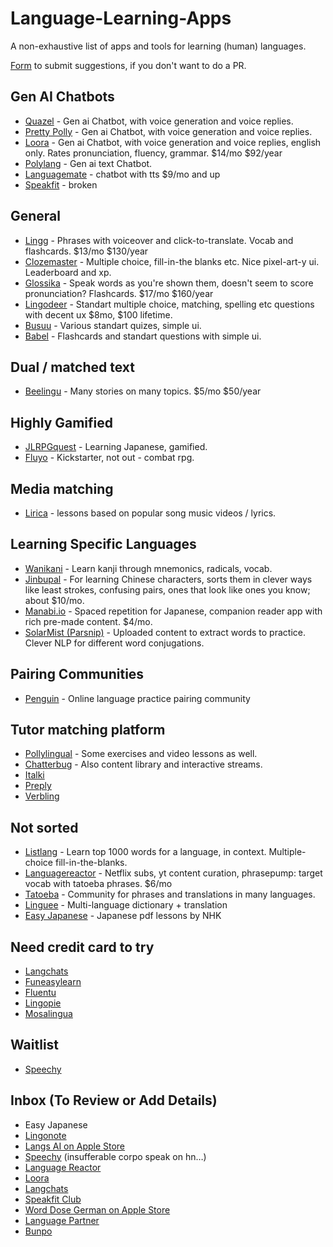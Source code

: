 # Language-Learning-Apps
A non-exhaustive list of apps and tools for learning (human) languages.

[Form](https://forms.gle/QWeqiGZbd5MijaZG8) to submit suggestions, if you don't want to do a PR.

## Gen AI Chatbots
- [Quazel](https://www.quazel.com/) - Gen ai Chatbot, with voice generation and voice replies.
- [Pretty Polly](https://www.prettypolly.app/) - Gen ai Chatbot, with voice generation and voice replies.
- [Loora](https://www.loora.ai/) - Gen ai Chatbot, with voice generation and voice replies, english only. Rates pronunciation, fluency, grammar. $14/mo $92/year
- [Polylang](https://polylang.ai/) - Gen ai text Chatbot.
- [Languagemate](https://languagemate.io) - chatbot with tts $9/mo and up
- [Speakfit](https://app.speakfit.club/) - broken

## General
- [Lingg](https://www.lingq.com/en/) - Phrases with voiceover and click-to-translate. Vocab and flashcards. $13/mo $130/year
- [Clozemaster](https://www.clozemaster.com/) - Multiple choice, fill-in-the blanks etc. Nice pixel-art-y ui. Leaderboard and xp.
- [Glossika](https://ai.glossika.com/) - Speak words as you're shown them, doesn't seem to score pronunciation? Flashcards. $17/mo $160/year
- [Lingodeer](https://www.lingodeer.com/) - Standart multiple choice, matching, spelling etc questions with decent ux $8mo, $100 lifetime.
- [Busuu](https://www.busuu.com) - Various standart quizes, simple ui.
- [Babel](https://my.babel.com/) - Flashcards and standart questions with simple ui.

## Dual / matched text  
- [Beelingu](https://beelinguapp.com/) - Many stories on many topics. $5/mo $50/year

## Highly Gamified
- [JLRPGquest](https://brunchycafe.com/jlrpgquest) - Learning Japanese, gamified.
- [Fluyo](https://fluyo.com/) - Kickstarter, not out - combat rpg.

## Media matching
- [Lirica](https://www.lirica.io/) - lessons based on popular song music videos / lyrics. 

## Learning Specific Languages
- [Wanikani](https://www.wanikani.com/) - Learn kanji through mnemonics, radicals, vocab.
- [Jinbupal](https://jinbupal.com/) - For learning Chinese characters, sorts them in clever ways like least strokes, confusing pairs, ones that look like ones you know; about $10/mo.
- [Manabi.io](https://manabi.io) - Spaced repetition for Japanese, companion reader app with rich pre-made content. $4/mo.
- [SolarMist (Parsnip)](https://www.solarmist.net/) - Uploaded content to extract words to practice. Clever NLP for different word conjugations.

## Pairing Communities
- [Penguin](https://www.pengguin.com/) - Online language practice pairing community

## Tutor matching platform
- [Pollylingual](https://pollylingu.al/) - Some exercises and video lessons as well.
- [Chatterbug](https://chatterbug.com/en/) - Also content library and interactive streams.
- [Italki](https://www.italki.com/)
- [Preply](https://preply.com/)
- [Verbling](https://www.verbling.com/)

## Not sorted
- [Listlang](https://www.listlang.com/) - Learn top 1000 words for a language, in context. Multiple-choice fill-in-the-blanks.
- [Languagereactor](https://www.languagereactor.com) - Netflix subs, yt content curation, phrasepump: target vocab with tatoeba phrases. $6/mo
- [Tatoeba](https://tatoeba.org/en) - Community for phrases and translations in many languages.
- [Linguee](https://www.linguee.com/) - Multi-language dictionary + translation
- [Easy Japanese](https://www.nhk.or.jp/lesson/english/) - Japanese pdf lessons by NHK


## Need credit card to try
- [Langchats](https://www.langchats.com/)
- [Funeasylearn](https://www.funeasylearn.com/)
- [Fluentu](https://www.fluentu.com)
- [Lingopie](https://lingopie.com/)
- [Mosalingua](https://academy.mosalingua.com/)

## Waitlist
- [Speechy](https://speechy.ai/)

## Inbox (To Review or Add Details)
- Easy Japanese
- [Lingonote](https://lingonote.com/)
- [Langs AI on Apple Store](https://apps.apple.com/us/app/langs-ai-language-learning/id1668639533?platform=iphone)
- [Speechy](https://speechy.ai/) (insufferable corpo speak on hn…)
- [Language Reactor](https://www.languagereactor.com/chatbot)
- [Loora](https://www.loora.ai/)
- [Langchats](https://www.langchats.com/)
- [Speakfit Club](https://www.speakfit.club/)
- [Word Dose German on Apple Store](https://apps.apple.com/us/app/word-dose-german-learn-german/id1668394314)
- [Language Partner](https://language-partner.anvil.app/)
- [Bunpo](https://bunpo.app/)
